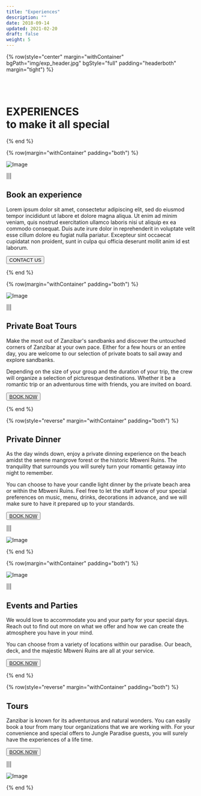 ```yaml
---
title: "Experiences"
description: ""
date: 2018-09-14
updated: 2021-02-20
draft: false
weight: 5
---
```



<!-- section 1 (header) -->

{% row(style="center" margin="withContainer" bgPath="img/exp_header.jpg" bgStyle="full" padding="headerboth" margin="tight") %}

<br>

<br>


<h1 class="text-white">EXPERIENCES<br>to make it all special</h1>

{% end %}


<div class="container mx-auto"> 

<!-- section 2 -->

{% row(margin="withContainer" padding="both") %}

![Image](./img/exp_book.jpg#mx-auto)

|||

## Book an experience

Lorem ipsum dolor sit amet, consectetur adipiscing elit, sed do eiusmod tempor incididunt ut labore et dolore magna aliqua. Ut enim ad minim veniam, quis nostrud exercitation ullamco laboris nisi ut aliquip ex ea commodo consequat. Duis aute irure dolor in reprehenderit in voluptate velit esse cillum dolore eu fugiat nulla pariatur. Excepteur sint occaecat cupidatat non proident, sunt in culpa qui officia deserunt mollit anim id est laborum.

<button onclick="window.location.href='/contactus'">CONTACT US</button>

{% end %}

<!-- section 3 -->

{% row(margin="withContainer" padding="both") %}

![Image](./img/exp_private_boot.jpg#mx-auto)

|||

## Private Boat Tours

Make the most out of Zanzibar's sandbanks and discover the untouched corners of Zanzibar at your own pace. Either for a few hours or an entire day, you are welcome to our selection of private boats to sail away and explore sandbanks.

Depending on the size of your group and the duration of your trip, the crew will organize a selection of picturesque destinations. Whether it be a romantic trip or an adventurous time with friends, you are invited on board.

<button><a href="https://hotels.cloudbeds.com/reservation/DNw5Ek#checkin=2023-04-04&checkout=2023-04-05" target="_blank">BOOK NOW</a></button>

{% end %}

<!-- section 4 -->

{% row(style="reverse" margin="withContainer" padding="both") %}

## Private Dinner

As the day winds down, enjoy a private dinning experience on the beach amidst the serene mangrove forest or the historic Mbweni Ruins. The tranquility that surrounds you will surely turn your romantic getaway into night to remember.

You can choose to have your candle light dinner by the private beach area or within the Mbweni Ruins. Feel free to let the staff know of your special preferences on music, menu, drinks, decorations in advance, and we will make sure to have it prepared up to your standards.

<button><a href="https://hotels.cloudbeds.com/reservation/DNw5Ek#checkin=2023-04-04&checkout=2023-04-05" target="_blank">BOOK NOW</a></button>

|||

![Image](./img/exp_private_dinner.jpg#mx-auto)

{% end %}

<!-- section 5 -->

{% row(margin="withContainer" padding="both") %}

![Image](./img/exp_party.jpg#mx-auto)

|||

## Events and Parties

We would love to accommodate you and your party for your special days. Reach out to find out more on what we offer and how we can create the atmosphere you have in your mind.

You can choose from a variety of locations within our paradise. Our beach, deck, and the majestic Mbweni Ruins are all at your service.

<button><a href="https://hotels.cloudbeds.com/reservation/DNw5Ek#checkin=2023-04-04&checkout=2023-04-05" target="_blank">BOOK NOW</a></button>

{% end %}

<!-- section 6 -->

{% row(style="reverse" margin="withContainer" padding="both") %}

## Tours

Zanzibar is known for its adventurous and natural wonders. You can easily book a tour from many tour organizations that we are working with. For your convenience and special offers to Jungle Paradise guests, you will surely have the experiences of a life time.

<button><a href="https://hotels.cloudbeds.com/reservation/DNw5Ek#checkin=2023-04-04&checkout=2023-04-05" target="_blank">BOOK NOW</a></button>

|||

![Image](./img/exp_tours.jpg#mx-auto)

{% end %}

</div>







